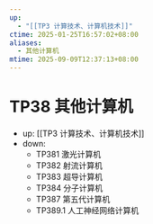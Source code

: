 ```yaml
---
up:
  - "[[TP3 计算技术、计算机技术]]"
ctime: 2025-01-25T16:57:02+08:00
aliases:
  - 其他计算机
mtime: 2025-09-09T12:37:13+08:00
---
```


# TP38 其他计算机

- up: [[TP3 计算技术、计算机技术]]
- down:	
	- TP381 激光计算机
	- TP382 射流计算机
	- TP383 超导计算机
	- TP384 分子计算机
	- TP387 第五代计算机
	- TP389.1 人工神经网络计算机
	
